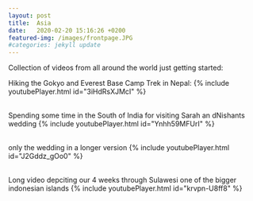 ```yaml
---
layout: post
title:  Asia
date:   2020-02-20 15:16:26 +0200
featured-img: /images/frontpage.JPG
#categories: jekyll update
---
```


Collection of videos from all around the world just getting started:

Hiking the Gokyo and Everest Base Camp Trek in Nepal:
{% include youtubePlayer.html id="3iHdRsXJMcI" %}
<br><br>

Spending some time in the South of India for visiting Sarah an dNishants wedding
{% include youtubePlayer.html id="Ynhh59MFUrI" %}
<br><br>

only the wedding in a longer version
{% include youtubePlayer.html id="J2Gddz_gOo0" %}
<br><br>


Long video depciting our 4 weeks through Sulawesi one of the bigger indonesian islands
{% include youtubePlayer.html id="krvpn-U8ff8" %}
<br><br>